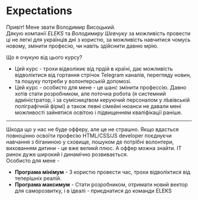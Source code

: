 # Expectations
Привіт! Мене звати Володимир Висоцький.  
Дякую компанії *ELEKS* та *Володимиру Шевчуку* за можливість провести ці не легкі для українців дні з користю, за можливість навчитися чомусь новому, змінити професію, чи навіть здійснити давню мрію.  
 
Що я очукую від цього курсу?  
* Цей курс - трохи відволікиє від прдій в країні, дає можливість відволіктися від гортання стрічок Telegram каналів, перегляду новин, та пошуку потреби у волонтерській допомозі.  
* Цей курс - особисто для мене - це шанс змінити профессію. Давно хотів стати розробником, але поточна робота (я системний адміністратор, і за сумісництвом керуючий персоналом у лЬвівській поліграфічній фірмі) а також певні сімейні нюанси не давали мені можливості зайнятися освітою і підвищенням кваліфікації раніше.  
 ---
Шкода що у нас не буде офферу, але це не страшно. Якщо вдасться повноцінно освоїти професію HTML/CSS/JS developer поєднуєчи навчання з біганиною у сховище, пошуком де потрібні волонтери, вихованням дитини - це вже великй плюс. А оффер можна знайти. IT ринок дуже широкий і динамічно розвивається.  
Особисто для мене -
- **Програма мінімум** - З користю провести час, трохи відволіктися від теперішніх реалій.
- **Програма максимум** - Стати розробником, отримати новий вектор для саморозвитку, і в ідеалі - приєднатися до команди ELEKS